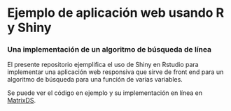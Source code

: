 # Ejemplo de aplicación web usando R y Shiny
### Una implementación de un algoritmo de búsqueda de línea

El presente repositorio ejemplifica el uso de Shiny en Rstudio para implementar una aplicación web responsiva que sirve de front end para un algoritmo de búsqueda para una función de varias variables.

Se puede ver el código en ejemplo y su implementación en línea en [MatrixDS](https://community.platform.matrixds.com/hdmsantander/p5dc4b5f29550a31e).